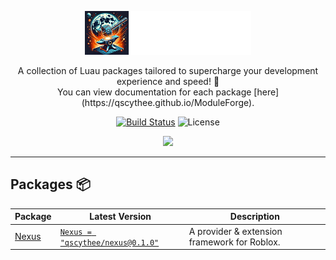 <p align="center">
	<picture>
		<source media="(prefers-color-scheme: dark)" srcset="/gh-assets/logo-white.svg"></source>
		<source media="(prefers-color-scheme: light)" srcset="/gh-assets/logo-black.svg"></source>
		<img alt="ModuleForge" src="/gh-assets/logo-white.svg" height="70"></img>
	</picture>
</p>

<p align="center">
	A collection of Luau packages tailored to supercharge your development experience and speed! 🚀
	<br>You can view documentation for each package [here](https://qscythee.github.io/ModuleForge).</br>
</p>

<p align="center">
	<a href="https://github.com/qscythee/ModuleForge/actions"><img src="https://img.shields.io/github/actions/workflow/status/qscythee/ModuleForge/ci.yaml?branch=main" alt="Build Status"></img></a>
	<img title="MIT licensed" alt="License" src="https://img.shields.io/github/license/qscythee/ModuleForge"></img>
</p>

<p align="center">
	<a href="https://x.com/qscythee"><img src="https://img.shields.io/badge/X-000000?style=for-the-badge&logo=x&logoColor=white" /></a>
</p>

---

## Packages 📦

| Package | Latest Version | Description |
|---------|----------------|-------------|
| [Nexus](https://qscythee.github.io/ModuleForge/api/Nexus) | [`Nexus = "qscythee/nexus@0.1.0"`](https://wally.run/package/qscythee/nexus?version=0.1.0) | A provider & extension framework for Roblox. |
